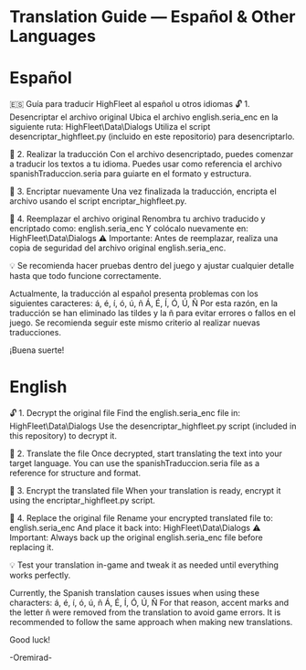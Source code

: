 # Translation Guide — Español & Other Languages
# Español
🇪🇸 Guía para traducir HighFleet al español u otros idiomas
🔓 1. Desencriptar el archivo original
Ubica el archivo english.seria_enc en la siguiente ruta:
HighFleet\Data\Dialogs
Utiliza el script desencriptar_highfleet.py (incluido en este repositorio) para desencriptarlo.

📝 2. Realizar la traducción
Con el archivo desencriptado, puedes comenzar a traducir los textos a tu idioma.
Puedes usar como referencia el archivo spanishTraduccion.seria para guiarte en el formato y estructura.

🔐 3. Encriptar nuevamente
Una vez finalizada la traducción, encripta el archivo usando el script encriptar_highfleet.py.

💾 4. Reemplazar el archivo original
Renombra tu archivo traducido y encriptado como:
english.seria_enc
Y colócalo nuevamente en:
HighFleet\Data\Dialogs
⚠️ Importante: Antes de reemplazar, realiza una copia de seguridad del archivo original english.seria_enc.

💡 Se recomienda hacer pruebas dentro del juego y ajustar cualquier detalle hasta que todo funcione correctamente.

Actualmente, la traducción al español presenta problemas con los siguientes caracteres:
á, é, í, ó, ú, ñ
Á, É, Í, Ó, Ú, Ñ
Por esta razón, en la traducción se han eliminado las tildes y la ñ para evitar errores o fallos en el juego.
Se recomienda seguir este mismo criterio al realizar nuevas traducciones.

¡Buena suerte!

# English
🔓 1. Decrypt the original file
Find the english.seria_enc file in:
HighFleet\Data\Dialogs
Use the desencriptar_highfleet.py script (included in this repository) to decrypt it.

📝 2. Translate the file
Once decrypted, start translating the text into your target language.
You can use the spanishTraduccion.seria file as a reference for structure and format.

🔐 3. Encrypt the translated file
When your translation is ready, encrypt it using the encriptar_highfleet.py script.

💾 4. Replace the original file
Rename your encrypted translated file to:
english.seria_enc
And place it back into:
HighFleet\Data\Dialogs
⚠️ Important: Always back up the original english.seria_enc file before replacing it.

💡 Test your translation in-game and tweak it as needed until everything works perfectly.

Currently, the Spanish translation causes issues when using these characters:
á, é, í, ó, ú, ñ
Á, É, Í, Ó, Ú, Ñ
For that reason, accent marks and the letter ñ were removed from the translation to avoid game errors.
It is recommended to follow the same approach when making new translations.

Good luck!

-Oremirad-
